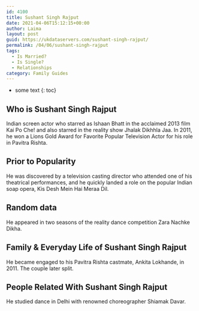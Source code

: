 ```yaml
---
id: 4100
title: Sushant Singh Rajput
date: 2021-04-06T15:12:15+00:00
author: Laima
layout: post
guid: https://ukdataservers.com/sushant-singh-rajput/
permalink: /04/06/sushant-singh-rajput
tags:
  - Is Married?
  - Is Single?
  - Relationships
category: Family Guides
---
```


* some text
{: toc}


## Who is Sushant Singh Rajput
                  
                  
                  
Indian screen actor who starred as Ishaan Bhatt in the acclaimed 2013 film Kai Po Che! and also starred in the reality show Jhalak Dikhhla Jaa. In 2011, he won a Lions Gold Award for Favorite Popular Television Actor for his role in Pavitra Rishta.
                  
              
            
              
            
                
                
                
## Prior to Popularity
                  
                  
                  
He was discovered by a television casting director who attended one of his theatrical performances, and he quickly landed a role on the popular Indian soap opera, Kis Desh Mein Hai Meraa Dil.
                  
              
            
              
            
                
                
                
## Random data
                  
                  
                  
He appeared in two seasons of the reality dance competition Zara Nachke Dikha.
                  
              
            
              
            
                
                
                
## Family & Everyday Life of Sushant Singh Rajput
                  
                  
                  
He became engaged to his Pavitra Rishta castmate, Ankita Lokhande, in 2011. The couple later split.
                  
              
            
              
            
                
                
                
## People Related With Sushant Singh Rajput
                  
                  
                  
He studied dance in Delhi with renowned choreographer Shiamak Davar.
                  
              
            
              
            
                
              
            
              
              
            
            
              
            
          
          
          